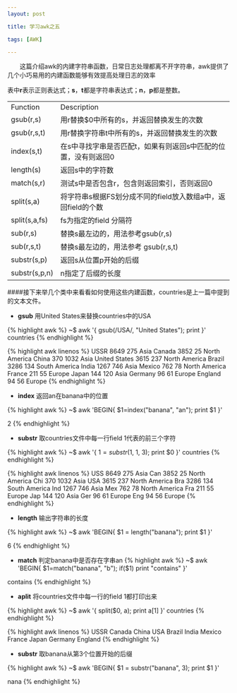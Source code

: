 ```yaml
---
layout: post

title: 学习awk之五

tags: [AWK]

---
```

&emsp;&emsp;这篇介绍awk的内建字符串函数，日常日志处理都离不开字符串，awk提供了几个小巧易用的内建函数能够有效提高处理日志的效率

表中**r**表示正则表达式；**s**，**t**都是字符串表达式；**n**，**p**都是整数。

<table class="table table-bordered table-striped table-condensed">
   <tr>
      <td>Function</td>
      <td>Description</td>
   </tr>
   <tr>
      <td>gsub(r,s)</td>
      <td>&#29992;r&#26367;&#25442;$0&#20013;&#25152;&#26377;&#30340;s&#65292;&#24182;&#36820;&#22238;&#26367;&#25442;&#21457;&#29983;&#30340;&#27425;&#25968;</td>
   </tr>
   <tr>
      <td>gsub(r,s,t)</td>
      <td>&#29992;r&#26367;&#25442;&#23383;&#31526;&#20018;t&#20013;&#25152;&#26377;&#30340;s&#65292;&#24182;&#36820;&#22238;&#26367;&#25442;&#21457;&#29983;&#30340;&#27425;&#25968;</td>
   </tr>
   <tr>
      <td>index(s,t)</td>
      <td>&#22312;s&#20013;&#23547;&#25214;&#23383;&#20018;&#26159;&#21542;&#21305;&#37197;t&#65292;&#22914;&#26524;&#26377;&#21017;&#36820;&#22238;s&#20013;&#21305;&#37197;&#30340;&#20301;&#32622;&#65292;&#27809;&#26377;&#21017;&#36820;&#22238;0</td>
   </tr>
   <tr>
      <td>length(s)</td>
      <td>&#36820;&#22238;s&#20013;&#30340;&#23383;&#31526;&#25968;</td>
   </tr>
   <tr>
      <td>match(s,r)</td>
      <td>&#27979;&#35797;s&#20013;&#26159;&#21542;&#21253;&#21547;r&#65292;&#21253;&#21547;&#21017;&#36820;&#22238;&#32034;&#24341;&#65292;&#21542;&#21017;&#36820;&#22238;0</td>
   </tr>
   <tr>
      <td>split(s,a)</td>
      <td>&#23558;&#23383;&#31526;&#20018;s&#26681;&#25454;FS&#21010;&#20998;&#25104;&#19981;&#21516;&#30340;field&#25918;&#20837;&#25968;&#32452;a&#20013;&#65292;&#36820;&#22238;field&#30340;&#20010;&#25968;</td>
   </tr>
   <tr>
      <td>split(s,a,fs)</td>
      <td>fs&#20026;&#25351;&#23450;&#30340;field &#20998;&#38548;&#31526;</td>
   </tr>
   <tr>
      <td>sub(r,s)</td>
      <td>&#26367;&#25442;s&#26368;&#24038;&#36793;&#30340;&#65292;&#29992;&#27861;&#21442;&#32771;gsub(r,s)</td>
   </tr>
   <tr>
      <td>sub(r,s,t)</td>
      <td>&#26367;&#25442;s&#26368;&#24038;&#36793;&#30340;&#65292;&#29992;&#27861;&#21442;&#32771; gsub(r,s,t)</td>
   </tr>
   <tr>
      <td>substr(s,p)</td>
      <td>&#36820;&#22238;s&#20174;&#20301;&#32622;p&#24320;&#22987;&#30340;&#21518;&#32512;</td>
   </tr>
   <tr>
      <td>substr(s,p,n)</td>
      <td>n&#25351;&#23450;&#20102;&#21518;&#32512;&#30340;&#38271;&#24230;</td>
   </tr>
</table>



####接下来举几个类中来看看如何使用这些内建函数，countries是上一篇中提到的文本文件。

* **gsub** 用United States来替换countries中的USA

{% highlight awk %}
~$ awk '{ gsub(/USA/, "United States");
          print }' countries
{% endhighlight %}

{% highlight awk linenos %}
USSR    8649    275     Asia
Canada  3852    25      North America
China   370     1032    Asia
United States     3615    237     North America
Brazil  3286    134     South America
India   1267    746     Asia
Mexico  762     78      North America
France  211     55      Europe
Japan   144     120     Asia
Germany 96      61      Europe
England 94      56      Europe
{% endhighlight %}



* **index** 返回an在banana中的位置

{% highlight awk %}
~$ awk 'BEGIN{ $1=index("banana", "an");
               print $1 }'

2
{% endhighlight %}

* **substr**  取countries文件中每一行field 1代表的前三个字符

{% highlight awk  %}
~$ awk '{ $1 = substr($1, 1, 3);
          print $0 }' countries
{% endhighlight %}

{% highlight awk linenos %}
USS 8649 275 Asia
Can 3852 25 North America
Chi 370 1032 Asia
USA 3615 237 North America
Bra 3286 134 South America
Ind 1267 746 Asia
Mex 762 78 North America
Fra 211 55 Europe
Jap 144 120 Asia
Ger 96 61 Europe
Eng 94 56 Europe
{% endhighlight %}

* **length** 输出字符串的长度

{% highlight awk %}
~$ awk 'BEGIN{ $1 = length("banana");
               print $1 }'

6
{% endhighlight %}



* **match** 判定banana中是否存在字串an
{% highlight awk %}
~$ awk 'BEGIN{ $1=match("banana", "b");
               if($1) print "contains" }'

contains
{% endhighlight %}


* **aplit** 将countries文件中每一行的field 1都打印出来

{% highlight awk %}
~$ awk '{ split($0, a); print a[1] }' countries
{% endhighlight %}

{% highlight awk linenos %}
USSR
Canada
China
USA
Brazil
India
Mexico
France
Japan
Germany
England
{% endhighlight %}

* **substr** 取banana从第3个位置开始的后缀

{% highlight awk %}
~$  awk 'BEGIN{ $1 = substr("banana", 3);
                print $1 }'

nana
{% endhighlight %}

